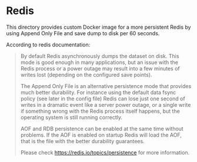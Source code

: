 # Redis

This directory provides custom Docker image for a more persistent Redis by using
Append Only File and save dump to disk per 60 seconds.

According to redis documentation:

> By default Redis asynchronously dumps the dataset on disk. This mode is
> good enough in many applications, but an issue with the Redis process or
> a power outage may result into a few minutes of writes lost (depending on
> the configured save points).
> 
> The Append Only File is an alternative persistence mode that provides
> much better durability. For instance using the default data fsync policy
> (see later in the config file) Redis can lose just one second of writes in a
> dramatic event like a server power outage, or a single write if something
> wrong with the Redis process itself happens, but the operating system is
> still running correctly.
> 
> AOF and RDB persistence can be enabled at the same time without problems.
> If the AOF is enabled on startup Redis will load the AOF, that is the file
> with the better durability guarantees.
> 
> Please check https://redis.io/topics/persistence for more information.